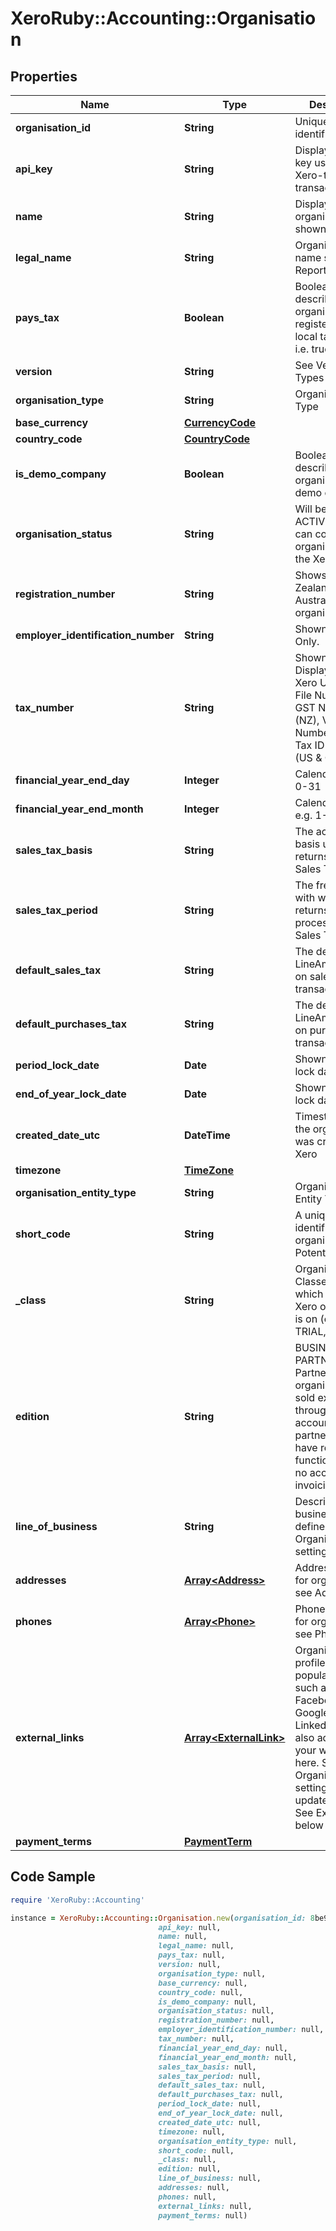 # XeroRuby::Accounting::Organisation

## Properties

Name | Type | Description | Notes
------------ | ------------- | ------------- | -------------
**organisation_id** | **String** | Unique Xero identifier | [optional] 
**api_key** | **String** | Display a unique key used for Xero-to-Xero transactions | [optional] 
**name** | **String** | Display name of organisation shown in Xero | [optional] 
**legal_name** | **String** | Organisation name shown on Reports | [optional] 
**pays_tax** | **Boolean** | Boolean to describe if organisation is registered with a local tax authority i.e. true, false | [optional] 
**version** | **String** | See Version Types | [optional] 
**organisation_type** | **String** | Organisation Type | [optional] 
**base_currency** | [**CurrencyCode**](CurrencyCode.md) |  | [optional] 
**country_code** | [**CountryCode**](CountryCode.md) |  | [optional] 
**is_demo_company** | **Boolean** | Boolean to describe if organisation is a demo company. | [optional] 
**organisation_status** | **String** | Will be set to ACTIVE if you can connect to organisation via the Xero API | [optional] 
**registration_number** | **String** | Shows for New Zealand, Australian and UK organisations | [optional] 
**employer_identification_number** | **String** | Shown if set. US Only. | [optional] 
**tax_number** | **String** | Shown if set. Displays in the Xero UI as Tax File Number (AU), GST Number (NZ), VAT Number (UK) and Tax ID Number (US &amp; Global). | [optional] 
**financial_year_end_day** | **Integer** | Calendar day e.g. 0-31 | [optional] 
**financial_year_end_month** | **Integer** | Calendar Month e.g. 1-12 | [optional] 
**sales_tax_basis** | **String** | The accounting basis used for tax returns. See Sales Tax Basis | [optional] 
**sales_tax_period** | **String** | The frequency with which tax returns are processed. See Sales Tax Period | [optional] 
**default_sales_tax** | **String** | The default for LineAmountTypes on sales transactions | [optional] 
**default_purchases_tax** | **String** | The default for LineAmountTypes on purchase transactions | [optional] 
**period_lock_date** | **Date** | Shown if set. See lock dates | [optional] 
**end_of_year_lock_date** | **Date** | Shown if set. See lock dates | [optional] 
**created_date_utc** | **DateTime** | Timestamp when the organisation was created in Xero | [optional] 
**timezone** | [**TimeZone**](TimeZone.md) |  | [optional] 
**organisation_entity_type** | **String** | Organisation Entity Type | [optional] 
**short_code** | **String** | A unique identifier for the organisation. Potential uses. | [optional] 
**_class** | **String** | Organisation Classes describe which plan the Xero organisation is on (e.g. DEMO, TRIAL, PREMIUM) | [optional] 
**edition** | **String** | BUSINESS or PARTNER. Partner edition organisations are sold exclusively through accounting partners and have restricted functionality (e.g. no access to invoicing) | [optional] 
**line_of_business** | **String** | Description of business type as defined in Organisation settings | [optional] 
**addresses** | [**Array&lt;Address&gt;**](Address.md) | Address details for organisation – see Addresses | [optional] 
**phones** | [**Array&lt;Phone&gt;**](Phone.md) | Phones details for organisation – see Phones | [optional] 
**external_links** | [**Array&lt;ExternalLink&gt;**](ExternalLink.md) | Organisation profile links for popular services such as Facebook,Twitter, GooglePlus and LinkedIn. You can also add link to your website here. Shown if Organisation settings  is updated in Xero. See ExternalLinks below | [optional] 
**payment_terms** | [**PaymentTerm**](PaymentTerm.md) |  | [optional] 

## Code Sample

```ruby
require 'XeroRuby::Accounting'

instance = XeroRuby::Accounting::Organisation.new(organisation_id: 8be9db36-3598-4755-ba5c-c2dbc8c4a7a2,
                                 api_key: null,
                                 name: null,
                                 legal_name: null,
                                 pays_tax: null,
                                 version: null,
                                 organisation_type: null,
                                 base_currency: null,
                                 country_code: null,
                                 is_demo_company: null,
                                 organisation_status: null,
                                 registration_number: null,
                                 employer_identification_number: null,
                                 tax_number: null,
                                 financial_year_end_day: null,
                                 financial_year_end_month: null,
                                 sales_tax_basis: null,
                                 sales_tax_period: null,
                                 default_sales_tax: null,
                                 default_purchases_tax: null,
                                 period_lock_date: null,
                                 end_of_year_lock_date: null,
                                 created_date_utc: null,
                                 timezone: null,
                                 organisation_entity_type: null,
                                 short_code: null,
                                 _class: null,
                                 edition: null,
                                 line_of_business: null,
                                 addresses: null,
                                 phones: null,
                                 external_links: null,
                                 payment_terms: null)
```


